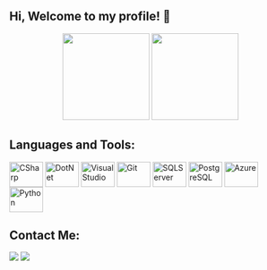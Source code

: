 ## Hi, Welcome to my profile! 👋
<div align="center">
    <a href="https://github.com/pedrohsm8"></a>
    <img height="155em" src="https://github-readme-stats.vercel.app/api?username=pedro-smasson&show_icons=true&theme=palenight&include_all_commits=true&count_private=true">
    <img height="155em" src="https://github-readme-stats.vercel.app/api/top-langs/?username=pedro-smasson&layout=compact&langs_count=4&theme=palenight">
</div>


## Languages and Tools:
<div style="display: inline_block">
    <img align="center" alt="CSharp" height="45" width="60" src="https://cdn.jsdelivr.net/gh/devicons/devicon/icons/csharp/csharp-original.svg">
    <img align="center" alt="DotNet" height="45" width="60" src="https://cdn.jsdelivr.net/gh/devicons/devicon/icons/dot-net/dot-net-plain-wordmark.svg">          
    <img align="center" alt="VisualStudio" height="45" width="60" src="https://cdn.jsdelivr.net/gh/devicons/devicon/icons/visualstudio/visualstudio-plain.svg">
    <img align="center" alt="Git" height="45" width="60" src="https://cdn.jsdelivr.net/gh/devicons/devicon/icons/git/git-original.svg">
    <img align="center" alt="SQLServer" height="45" width="60" src="https://cdn.jsdelivr.net/gh/devicons/devicon/icons/microsoftsqlserver/microsoftsqlserver-plain-wordmark.svg">
    <img align="center" alt="PostgreSQL" height="45" width="60" src="https://cdn.jsdelivr.net/gh/devicons/devicon/icons/postgresql/postgresql-original.svg">
    <img align="center" alt="Azure" height="45" width="60" src="https://cdn.jsdelivr.net/gh/devicons/devicon/icons/azure/azure-original.svg">
    <img align="center" alt="Python" height="45" width="60" src="https://cdn.jsdelivr.net/gh/devicons/devicon/icons/python/python-original.svg">
</div>

## Contact Me:
<div>
  <a href="mailto:pedro.smasson@gmail.com"><img src="https://img.shields.io/badge/Gmail-D14836?style=for-the-badge&logo=gmail&logoColor=white" target="_blank"></a>
  <a href="https://www.linkedin.com/in/pedro-smasson/" target="_blank" rel="noopener noreferrer"><img src="https://img.shields.io/badge/LinkedIn-0077B5?style=for-the-badge&logo=linkedin&logoColor=white"></a> 
</div>
